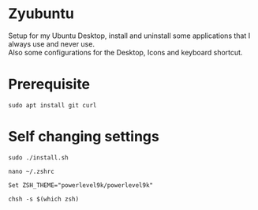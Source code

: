 # Zyubuntu
Setup for my Ubuntu Desktop, install and uninstall some applications that I always use and never use.  
Also some configurations for the Desktop, Icons and keyboard shortcut.  

# Prerequisite
`sudo apt install git curl`

# Self changing settings
`sudo ./install.sh`

`nano ~/.zshrc`

`Set ZSH_THEME="powerlevel9k/powerlevel9k"`

`chsh -s $(which zsh)`
